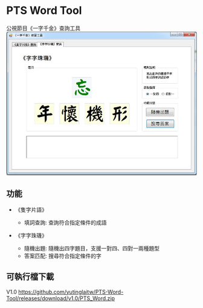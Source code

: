 # PTS Word Tool
公視節目《一字千金》查詢工具
![](./screenshots/demo.jpg)

## 功能
- 《隻字片語》
   - 填詞查詢: 查詢符合指定條件的成語
   
- 《字字珠璣》
   - 隨機出題: 隨機出四字題目，支援一對四、四對一兩種題型
   - 答案匹配: 搜尋符合指定條件的字

## 可執行檔下載
V1.0 https://github.com/yutinglaitw/PTS-Word-Tool/releases/download/v1.0/PTS_Word.zip
